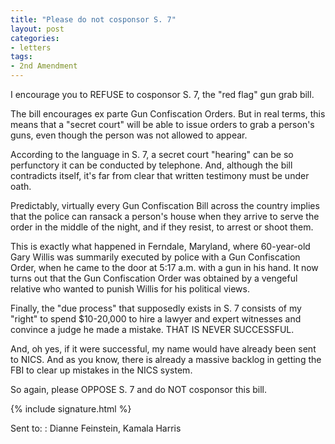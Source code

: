 ```yaml
---
title: "Please do not cosponsor S. 7"
layout: post
categories:
- letters
tags:
- 2nd Amendment
---
```


I encourage you to REFUSE to cosponsor S. 7, the "red flag" gun grab bill.

The bill encourages ex parte Gun Confiscation Orders. But in real terms, this means that a "secret court" will be able to issue orders to grab a person's guns, even though the person was not allowed to appear.

According to the language in S. 7, a secret court "hearing" can be so perfunctory it can be conducted by telephone. And, although the bill contradicts itself, it's far from clear that written testimony must be under oath.

Predictably, virtually every Gun Confiscation Bill across the country implies that the police can ransack a person's house when they arrive to serve the order in the middle of the night, and if they resist, to arrest or shoot them.

This is exactly what happened in Ferndale, Maryland, where 60-year-old Gary Willis was summarily executed by police with a Gun Confiscation Order, when he came to the door at 5:17 a.m. with a gun in his hand. It now turns out that the Gun Confiscation Order was obtained by a vengeful relative who wanted to punish Willis for his political views.

Finally, the "due process" that supposedly exists in S. 7 consists of my "right" to spend $10-20,000 to hire a lawyer and expert witnesses and convince a judge he made a mistake. THAT IS NEVER SUCCESSFUL.

And, oh yes, if it were successful, my name would have already been sent to NICS. And as you know, there is already a massive backlog in getting the FBI to clear up mistakes in the NICS system.

So again, please OPPOSE S. 7 and do NOT cosponsor this bill.

{% include signature.html %}

Sent to:
: Dianne Feinstein, Kamala Harris
